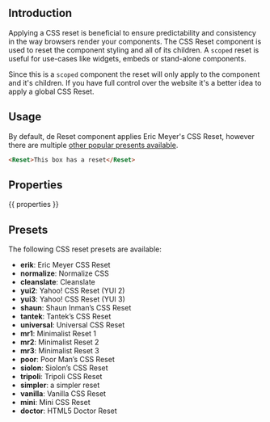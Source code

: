 ## Introduction

Applying a CSS reset is beneficial to ensure predictability and consistency in the way browsers render your components. The CSS Reset component is used to reset the component styling and all of its children. A `scoped` reset is useful for use-cases like widgets, embeds or stand-alone components.

Since this is a `scoped` component the reset will only apply to the component and it's children. If you have full control over the website it's a better idea to apply a global CSS Reset.

## Usage

By default, de Reset component applies Eric Meyer's CSS Reset, however there are multiple [other popular presents available](#-presets).

```html
<Reset>This box has a reset</Reset>
```

## Properties

{{ properties }}

## Presets

The following CSS reset presets are available:

- **erik**: Eric Meyer CSS Reset
- **normalize**: Normalize CSS
- **cleanslate**: Cleanslate
- **yui2**: Yahoo! CSS Reset (YUI 2)
- **yui3**: Yahoo! CSS Reset (YUI 3)
- **shaun**: Shaun Inman’s CSS Reset
- **tantek**: Tantek’s CSS Reset
- **universal**: Universal CSS Reset
- **mr1**: Minimalist Reset 1
- **mr2**: Minimalist Reset 2
- **mr3**: Minimalist Reset 3
- **poor**: Poor Man’s CSS Reset
- **siolon**: Siolon’s CSS Reset
- **tripoli**: Tripoli CSS Reset
- **simpler**: a simpler reset
- **vanilla**: Vanilla CSS Reset
- **mini**: Mini CSS Reset
- **doctor**: HTML5 Doctor Reset
